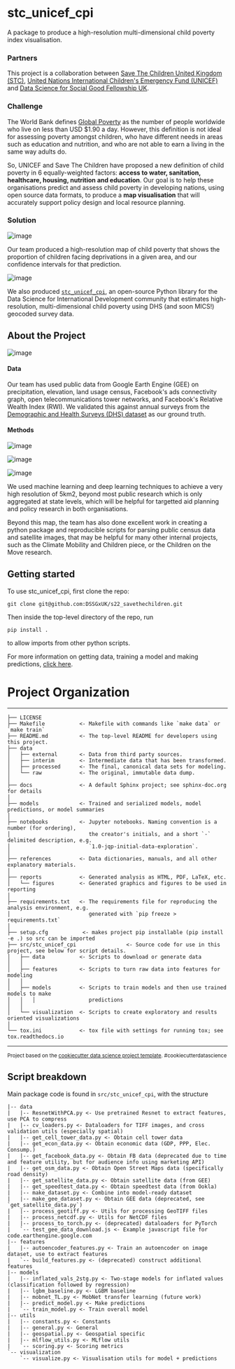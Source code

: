stc_unicef_cpi
==============================

A package to produce a high-resolution multi-dimensional child poverty index visualisation.

### Partners

This project is a collaboration between [Save The Children United Kingdom (STC)](https://www.savethechildren.org.uk/what-we-do), [United Nations International Children's Emergency Fund (UNICEF)](https://www.unicef.org/about-unicef) and [Data Science for Social Good Fellowship UK](https://warwick.ac.uk/research/data-science/warwick-data/dssgx/). 

### Challenge 

The World Bank defines [Global Poverty](https://www.google.com/url?sa=t&rct=j&q=&esrc=s&source=web&cd=&cad=rja&uact=8&ved=2ahUKEwiJy4yTgoP6AhV-QUEAHQy7C2cQFnoECAQQAw&url=https%3A%2F%2Fwww.compassion.com%2Fpoverty%2Fglobal-poverty-definition.htm%23%3A~%3Atext%3DGlobal%2520poverty%2520is%2520defined%2520as%2Cdefined%2520by%2520the%2520World%2520Bank.&usg=AOvVaw1IvLvvBCUkZxRtVl5eM7km) as the number of people worldwide who live on less than USD $1.90 a day. However, this definition is not ideal  for assessing poverty amongst children, who have different needs in areas such as education and nutrition, and who are not able to earn a living in the same way adults do.

So, UNICEF and Save The Children have proposed a new definition of child poverty in 6 equally-weighted factors: **access to water, sanitation, healthcare, housing, nutrition and education**. Our goal is to help these organisations predict and assess child poverty in developing nations, using open source data formats, to produce a **map visualisation** that will accurately support policy design and local resource planning. 

### Solution

![image](https://drive.google.com/uc?export=view&id=1OAGcy5YSbTtj6C7w8Jq-jCp_9z1dhd_G)

Our team produced a high-resolution map of child poverty that shows the proportion of children facing deprivations in a given area, and our confidence intervals for that prediction. 

![image](https://drive.google.com/uc?export=view&id=1EuPo2dVybmNHaUYWsjRmNTDGGlkSUyJI)

We also produced [`stc_unicef_cpi`](https://stc-unicef-cpi.readthedocs.io/en/latest/index.html), an open-source Python library for the Data Science for International Development community that estimates high-resolution, multi-dimensional child poverty using DHS (and soon MICS!) geocoded survey data.


## About the Project

![image](https://drive.google.com/uc?export=view&id=1qoqWZ5xVvmLgkpFWacRILa2hmx4AIOxm)

#### Data

Our team has used public data from Google Earth Engine (GEE) on precipitation, elevation, land usage census, Facebook's ads connectivity graph, open telecommunications tower networks, and Facebook's Relative Wealth Index (RWI). We validated this against annual surveys from the [Demographic and Health Surveys (DHS) dataset](https://dhsprogram.com/) as our ground truth. 

#### Methods 

![image](https://drive.google.com/uc?export=view&id=1H5-MTQ3E-Ave7JS0YsJLhsCJ7s58-DNG)

![image](https://drive.google.com/uc?export=view&id=1FpOTT0kBKKjcJa011Uk5TNNKyL1RkUne)

![image](https://drive.google.com/uc?export=view&id=11Y4PEZxyYCr0705pyAwNT0Z8qDu7DRSD)

We used machine learning and deep learning techniques to achieve a very high resolution of 5km2, beyond most public research which is only aggregated at state levels, which will be helpful for targetted aid planning and policy research in both organisations.

Beyond this map, the team has also done excellent work in creating a python package and reproducible scripts for parsing public census data and satellite images, that may be helpful for many other internal projects, such as the Climate Mobility and Children piece, or the Children on the Move research.

## Getting started

To use stc_unicef_cpi, first clone the repo:

```
git clone git@github.com:DSSGxUK/s22_savethechildren.git
```

Then inside the top-level directory of the repo, run

``` 
pip install .
```

to allow imports from other python scripts.

For more information on getting data, training a model and making predictions, [click here](https://stc-unicef-cpi.readthedocs.io/en/latest/getting-started.html#getting-started).


# Project Organization
------------


    ├── LICENSE
    ├── Makefile           <- Makefile with commands like `make data` or `make train`
    ├── README.md          <- The top-level README for developers using this project.
    ├── data
    │   ├── external       <- Data from third party sources.
    │   ├── interim        <- Intermediate data that has been transformed.
    │   ├── processed      <- The final, canonical data sets for modeling.
    │   └── raw            <- The original, immutable data dump.
    │
    ├── docs               <- A default Sphinx project; see sphinx-doc.org for details
    │
    ├── models             <- Trained and serialized models, model predictions, or model summaries
    │
    ├── notebooks          <- Jupyter notebooks. Naming convention is a number (for ordering),
    │                         the creator's initials, and a short `-` delimited description, e.g.
    │                         `1.0-jqp-initial-data-exploration`.
    │
    ├── references         <- Data dictionaries, manuals, and all other explanatory materials.
    │
    ├── reports            <- Generated analysis as HTML, PDF, LaTeX, etc.
    │   └── figures        <- Generated graphics and figures to be used in reporting
    │
    ├── requirements.txt   <- The requirements file for reproducing the analysis environment, e.g.
    │                         generated with `pip freeze > requirements.txt`
    │
    ├── setup.cfg           <- makes project pip installable (pip install -e .) so src can be imported
    ├── src/stc_unicef_cpi                <- Source code for use in this project, see below for script details.
    │   ├── data           <- Scripts to download or generate data
    │   │
    │   ├── features       <- Scripts to turn raw data into features for modeling
    │   │
    │   ├── models         <- Scripts to train models and then use trained models to make
    │   │   │                 predictions
    │   │
    │   └── visualization  <- Scripts to create exploratory and results oriented visualizations
    │
    └── tox.ini            <- tox file with settings for running tox; see tox.readthedocs.io


--------

<p><small>Project based on the <a target="_blank" href="https://drivendata.github.io/cookiecutter-data-science/">cookiecutter data science project template</a>. #cookiecutterdatascience</small></p>


## Script breakdown
Main package code is found in `src/stc_unicef_cpi`, with the structure

```
|-- data
|   |-- ResnetWithPCA.py <- Use pretrained Resnet to extract features, use PCA to compress
|   |-- cv_loaders.py <- Dataloaders for TIFF images, and cross validation utils (especially spatial)
|   |-- get_cell_tower_data.py <- Obtain cell tower data
|   |-- get_econ_data.py <- Obtain economic data (GDP, PPP, Elec. Consump.)
|   |-- get_facebook_data.py <- Obtain FB data (deprecated due to time and feature utility, but for audience info using marketing API)
|   |-- get_osm_data.py <- Obtain Open Street Maps data (specifically road density)
|   |-- get_satellite_data.py <- Obtain satellite data (from GEE)
|   |-- get_speedtest_data.py <- Obtain speedtest data (from Ookla)
|   |-- make_dataset.py <- Combine into model-ready dataset
|   |-- make_gee_dataset.py <- Obtain GEE data (deprecated, see `get_satellite_data.py`)
|   |-- process_geotiff.py <- Utils for processing GeoTIFF files
|   |-- process_netcdf.py <- Utils for NetCDF files
|   |-- process_to_torch.py <- (deprecated) dataloaders for PyTorch
|   `-- test_gee_data_download.js <- Example javascript file for code.earthengine.google.com
|-- features
|   |-- autoencoder_features.py <- Train an autoencoder on image dataset, use to extract features
|   `-- build_features.py <- (deprecated) construct additional features
|-- models
|   |-- inflated_vals_2stg.py <- Two-stage models for inflated values (classification followed by regression)
|   |-- lgbm_baseline.py <- LGBM baseline
|   |-- mobnet_TL.py <- MobNet transfer learning (future work)
|   |-- predict_model.py <- Make predictions
|   `-- train_model.py <- Train overall model
|-- utils
|   |-- constants.py <- Constants
|   |-- general.py <- General
|   |-- geospatial.py <- Geospatial specific
|   |-- mlflow_utils.py <- MLflow utils
|   `-- scoring.py <- Scoring metrics
`-- visualization
    `-- visualize.py <- Visualisation utils for model + predictions
```
